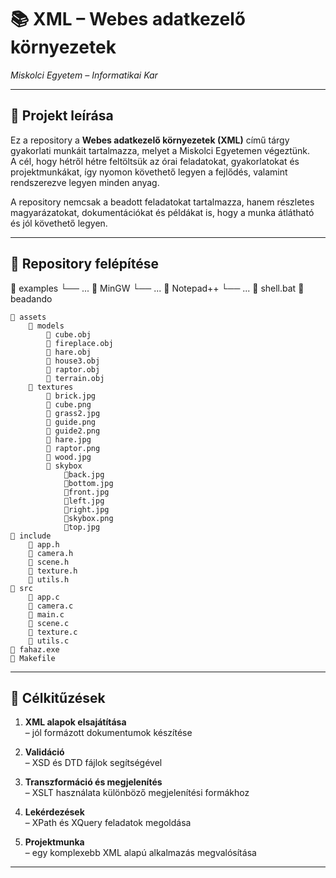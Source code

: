 # 📚 XML – Webes adatkezelő környezetek  
*Miskolci Egyetem – Informatikai Kar*

---

## 📝 Projekt leírása
Ez a repository a **Webes adatkezelő környezetek (XML)** című tárgy gyakorlati munkáit tartalmazza, melyet a Miskolci Egyetemen végeztünk.  
A cél, hogy hétről hétre feltöltsük az órai feladatokat, gyakorlatokat és projektmunkákat, így nyomon követhető legyen a fejlődés, valamint rendszerezve legyen minden anyag.  

A repository nemcsak a beadott feladatokat tartalmazza, hanem részletes magyarázatokat, dokumentációkat és példákat is, hogy a munka átlátható és jól követhető legyen.

---

## 📂 Repository felépítése

📁 examples
    └── ...
📁 MinGW
    └── ...
📁 Notepad++
    └── ...
📄 shell.bat
📁 beadando

    📁 assets
        📁 models
            📄 cube.obj
            📄 fireplace.obj
            📄 hare.obj
            📄 house3.obj
            📄 raptor.obj
            📄 terrain.obj
        📁 textures
            📄 brick.jpg
            📄 cube.png
            📄 grass2.jpg
            📄 guide.png
            📄 guide2.png
            📄 hare.jpg
            📄 raptor.png
            📄 wood.jpg
            📁 skybox
                📄back.jpg
                📄bottom.jpg
                📄front.jpg
                📄left.jpg
                📄right.jpg
                📄skybox.png
                📄top.jpg
    📁 include
        📄 app.h
        📄 camera.h
        📄 scene.h
        📄 texture.h
        📄 utils.h
    📁 src
        📄 app.c
        📄 camera.c
        📄 main.c
        📄 scene.c
        📄 texture.c
        📄 utils.c
    📄 fahaz.exe
    📄 Makefile

---

## 🎯 Célkitűzések

1. **XML alapok elsajátítása**  
   – jól formázott dokumentumok készítése  

2. **Validáció**  
   – XSD és DTD fájlok segítségével  

3. **Transzformáció és megjelenítés**  
   – XSLT használata különböző megjelenítési formákhoz  

4. **Lekérdezések**  
   – XPath és XQuery feladatok megoldása  

5. **Projektmunka**  
   – egy komplexebb XML alapú alkalmazás megvalósítása  

---
